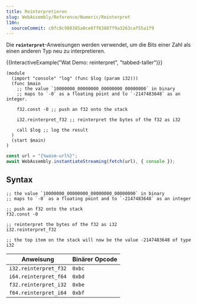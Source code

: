 ```yaml
---
title: Reinterpretieren
slug: WebAssembly/Reference/Numeric/Reinterpret
l10n:
  sourceCommit: c0fc8c988385a0ce8ff63887f9a3263caf55a1f9
---
```


Die **`reinterpret`**-Anweisungen werden verwendet, um die Bits einer Zahl als einen anderen Typ neu zu interpretieren.

{{InteractiveExample("Wat Demo: reinterpret", "tabbed-taller")}}

```wat interactive-example
(module
  (import "console" "log" (func $log (param i32)))
  (func $main
    ;; the value `10000000_00000000_00000000_00000000` in binary
    ;; maps to `-0` as a floating point and to `-2147483648` as an integer.

    f32.const -0 ;; push an f32 onto the stack

    i32.reinterpret_f32 ;; reinterpret the bytes of the f32 as i32

    call $log ;; log the result
  )
  (start $main)
)
```

```js interactive-example
const url = "{%wasm-url%}";
await WebAssembly.instantiateStreaming(fetch(url), { console });
```

## Syntax

```wat
;; the value `10000000_00000000_00000000_00000000` in binary
;; maps to `-0` as a floating point and to `-2147483648` as an integer

;; push an f32 onto the stack
f32.const -0

;; reinterpret the bytes of the f32 as i32
i32.reinterpret_f32

;; the top item on the stack will now be the value -2147483648 of type i32
```

| Anweisung             | Binärer Opcode |
| --------------------- | -------------- |
| `i32.reinterpret_f32` | `0xbc`         |
| `i64.reinterpret_f64` | `0xbd`         |
| `f32.reinterpret_i32` | `0xbe`         |
| `f64.reinterpret_i64` | `0xbf`         |
